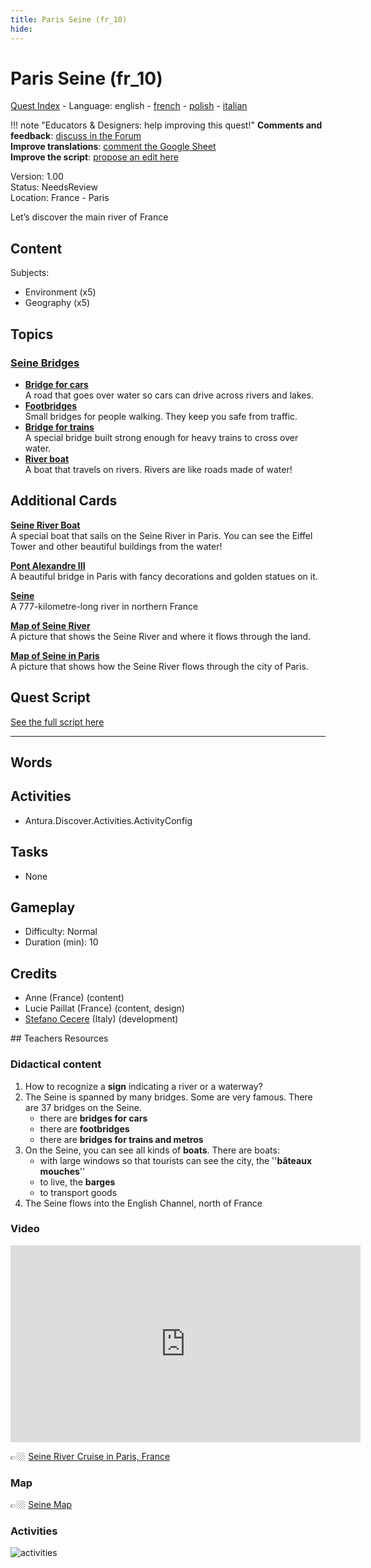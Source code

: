 ```yaml
---
title: Paris Seine (fr_10)
hide:
---
```


# Paris Seine (fr_10)
[Quest Index](./index.md) - Language: english - [french](./fr_10.fr.md) - [polish](./fr_10.pl.md) - [italian](./fr_10.it.md)

!!! note "Educators & Designers: help improving this quest!"
    **Comments and feedback**: [discuss in the Forum](https://antura.discourse.group/t/fr-10-paris-seine/29/1)  
    **Improve translations**: [comment the Google Sheet](https://docs.google.com/spreadsheets/d/1FPFOy8CHor5ArSg57xMuPAG7WM27-ecDOiU-OmtHgjw/edit?gid=754141150#gid=754141150)  
    **Improve the script**: [propose an edit here](https://github.com/vgwb/Antura/blob/main/Assets/_discover/_quests/FR_10%20Paris%20Seine/FR_10%20Paris%20Seine%20-%20Yarn%20Script.yarn)  

Version: 1.00  
Status: NeedsReview  
Location: France - Paris

Let’s discover the main river of France

## Content
Subjects: 

  - Environment (x5)
  - Geography (x5)

## Topics
### [Seine Bridges](../topics/index.md#seine_bridges)

  - **[Bridge for cars](../cards/index.md#place_bridge_cars)**  
    A road that goes over water so cars can drive across rivers and lakes.  
  - **[Footbridges](../cards/index.md#place_bridge_people)**  
    Small bridges for people walking. They keep you safe from traffic.  
  - **[Bridge for trains](../cards/index.md#place_bridge_trains)**  
    A special bridge built strong enough for heavy trains to cross over water.  
  - **[River boat](../cards/index.md#boat_river)**  
    A boat that travels on rivers. Rivers are like roads made of water!  

## Additional Cards
**[Seine River Boat](../cards/index.md#boat_eiffel_tower)**  
A special boat that sails on the Seine River in Paris. You can see the Eiffel Tower and other beautiful buildings from the water!  

**[Pont Alexandre III](../cards/index.md#pont_alexandre_iii)**  
A beautiful bridge in Paris with fancy decorations and golden statues on it.  

**[Seine](../cards/index.md#seine)**  
A 777-kilometre-long river in northern France  

**[Map of Seine River](../cards/index.md#seine_map)**  
A picture that shows the Seine River and where it flows through the land.  

**[Map of Seine in Paris](../cards/index.md#seine_map_in_paris)**  
A picture that shows how the Seine River flows through the city of Paris.  

## Quest Script

[See the full script here](./fr_10-script.md)

---

## Words
## Activities
- Antura.Discover.Activities.ActivityConfig

## Tasks
- None
## Gameplay
- Difficulty: Normal
- Duration (min): 10
## Credits
- Anne (France) (content)
- Lucie Paillat (France) (content, design)
- [Stefano Cecere](https://stefanocecere.com) (Italy) (development)

## Teachers Resources
### Didactical content

1. How to recognize a **sign** indicating a river or a waterway?
2. The Seine is spanned by many bridges. Some are very famous. There are 37 bridges on the Seine.
   - there are **bridges for cars**  
   - there are **footbridges**  
   - there are **bridges for trains and metros**
3. On the Seine, you can see all kinds of **boats**. There are boats:
   - with large windows so that tourists can see the city, the ''**bâteaux  mouches**''  
   - to live, the **barges**  
   - to transport goods  
4. The Seine flows into the English Channel, north of France

### Video

<iframe width="560" height="315" src="https://www.youtube.com/embed/RGOFuzdol9Q?si=rGWg53DhcCsMiMdi" title="YouTube video player" frameborder="0" allow="accelerometer; autoplay; clipboard-write; encrypted-media; gyroscope; picture-in-picture; web-share" referrerpolicy="strict-origin-when-cross-origin" allowfullscreen></iframe>

👉🏼 [Seine River Cruise in Paris, France ](https://www.youtube.com/watch?v=RGOFuzdol9Q)

### Map

👉🏼 [Seine Map](https://en.wikipedia.org/wiki/Seine#/map/0)

### Activities

![activities](https://tulamama.com/wp-content/uploads/2020/03/Park-Maze.jpg)


